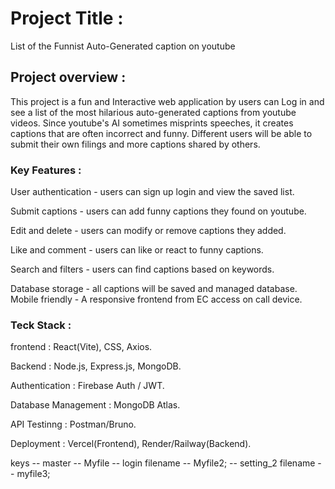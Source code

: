 # Project Title :

List of the Funnist Auto-Generated caption on youtube

## Project overview :

This project is a fun and Interactive web application by users can Log in and see a list of the most hilarious auto-generated captions from youtube videos. Since youtube's AI sometimes misprints speeches, it creates captions that are often incorrect and funny. Different users will be able to submit their own filings and more captions shared by others.

### Key Features :

User authentication - users can sign up login and view the saved list.

Submit captions - users can add funny captions they found on youtube.

Edit and delete - users can modify or remove captions they added.

Like and comment - users can like or react to funny captions.

Search and filters - users can find captions based on keywords.

Database storage - all captions will be saved and managed database. Mobile friendly - A responsive frontend from EC access on call device.

### Teck Stack :

frontend : React(Vite), CSS, Axios.

Backend : Node.js, Express.js, MongoDB.

Authentication : Firebase Auth / JWT.

Database Management : MongoDB Atlas.

API Testinng : Postman/Bruno.

Deployment : Vercel(Frontend), Render/Railway(Backend).

keys -- master -- Myfile
     -- login filename -- Myfile2;
     -- setting_2 filename -- myfile3;
    